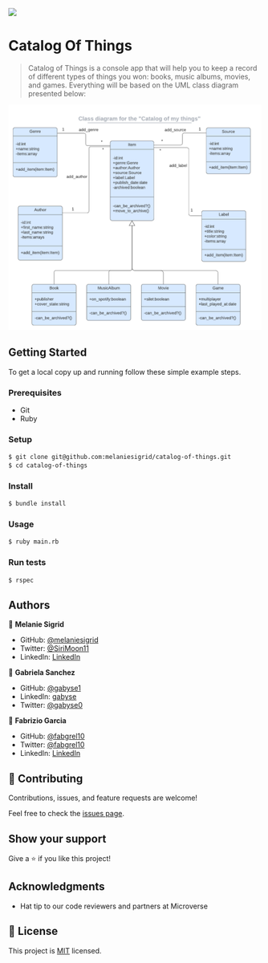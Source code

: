 ![](https://img.shields.io/badge/Microverse-blueviolet)

# Catalog Of Things

> Catalog of Things is a console app that will help you to keep a record of different types of things you won: books, music albums, movies, and games. Everything will be based on the UML class diagram presented below:

![screenshot](./catalog_of_my_things.png)

## Getting Started

To get a local copy up and running follow these simple example steps.

### Prerequisites

- Git
- Ruby

### Setup

```bash
$ git clone git@github.com:melaniesigrid/catalog-of-things.git
$ cd catalog-of-things
```

### Install


```bash
$ bundle install
```

### Usage

```bash
$ ruby main.rb
```

### Run tests

```bash
$ rspec
```

## Authors

👤 **Melanie Sigrid**

- GitHub: [@melaniesigrid](https://github.com/melaniesigrid)
- Twitter: [@SiriMoon11](https://twitter.com/SiriMoon11)
- LinkedIn: [LinkedIn](https://www.linkedin.com/in/melaniesigrid/)

👤 **Gabriela Sanchez**

- GitHub: [@gabyse1](https://github.com/gabyse1)
- LinkedIn: [gabyse](https://www.linkedin.com/in/gabyse/)
- Twitter: [@gabyse0](https://twitter.com/gabyse0)

👤 **Fabrizio Garcia**

- GitHub: [@fabgrel10](https://github.com/fabgrel10)
- Twitter: [@fabgrel10](https://twitter.com/fabgrel10)
- LinkedIn: [LinkedIn](https://www.linkedin.com/in/fabgrel10/)

## 🤝 Contributing

Contributions, issues, and feature requests are welcome!

Feel free to check the [issues page](../../issues/).

## Show your support

Give a ⭐️ if you like this project!

## Acknowledgments

- Hat tip to our code reviewers and partners at Microverse

## 📝 License

This project is [MIT](./MIT.md) licensed.
